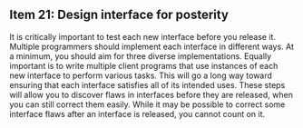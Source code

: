 ## Item 21: Design interface for posterity

It is critically important to test each new interface before you release it.
Multiple programmers should implement each interface in different ways.
At a minimum, you should aim for three diverse implementations.
Equally important is to write multiple client programs that use instances of each new interface to perform various tasks.
This will go a long way toward ensuring that each interface satisfies all of its intended uses.
These steps will allow you to discover flaws in interfaces before they are released, when you can still correct them easily.
While it may be possible to correct some interface flaws after an interface is released, you cannot count on it.

